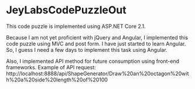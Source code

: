 # JeyLabsCodePuzzleOut
This code puzzle is implemented using ASP.NET Core 2.1.

Because I am not yet proficient with jQuery and Angular, I implemented this code puzzle using MVC and post form.
I have just started to learn Angular. So, I guess I need a few days to implement this task using Angular. 

Also, I implemented API method for future consumption using front-end frameworks.
Example of API request: http://localhost:8888/api/ShapeGenerator/Draw%20an%20octagon%20with%20a%20side%20length%20of%20100
